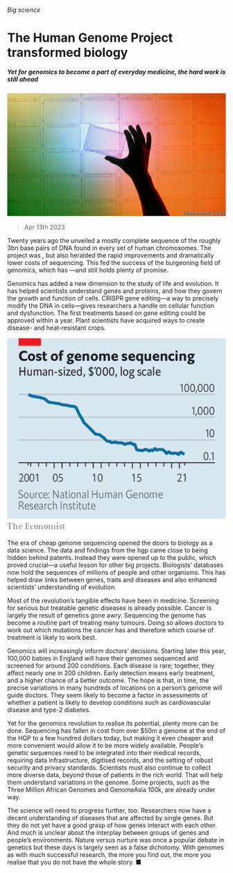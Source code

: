 ###### Big science

# The Human Genome Project transformed biology 

##### Yet for genomics to become a part of everyday medicine, the hard work is still ahead 

![image](images/20230415_LDP502.jpg) 

> Apr 13th 2023 

Twenty years ago the  unveiled a mostly complete sequence of the roughly 3bn base pairs of DNA found in every set of human chromosomes. The project was , but also heralded the rapid improvements and dramatically lower costs of sequencing. This fed the success of the burgeoning field of genomics, which has —and still holds plenty of promise. 

Genomics has added a new dimension to the study of life and evolution. It has helped scientists understand genes and proteins, and how they govern the growth and function of cells. CRISPR gene editing—a way to precisely modify the DNA in cells—gives researchers a handle on cellular function and dysfunction. The first treatments based on gene editing could be approved within a year. Plant scientists have acquired ways to create disease- and heat-resistant crops. 

![image](images/20230415_LDC729.png) 


The era of cheap genome sequencing opened the doors to biology as a data science. The data and findings from the hgp came close to being hidden behind patents. Instead they were opened up to the public, which proved crucial—a useful lesson for other big projects. Biologists’ databases now hold the sequences of millions of people and other organisms. This has helped draw links between genes, traits and diseases and also enhanced scientists’ understanding of evolution. 

Most of the revolution’s tangible effects have been in medicine. Screening for serious but treatable genetic diseases is already possible. Cancer is largely the result of genetics gone awry. Sequencing the genome has become a routine part of treating many tumours. Doing so allows doctors to work out which mutations the cancer has and therefore which course of treatment is likely to work best. 

Genomics will increasingly inform doctors’ decisions. Starting later this year, 100,000 babies in England will have their genomes sequenced and screened for around 200 conditions. Each disease is rare; together, they affect nearly one in 200 children. Early detection means early treatment, and a higher chance of a better outcome. The hope is that, in time, the precise variations in many hundreds of locations on a person’s genome will guide doctors. They seem likely to become a factor in assessments of whether a patient is likely to develop conditions such as cardiovascular disease and type-2 diabetes.

Yet for the genomics revolution to realise its potential, plenty more can be done. Sequencing has fallen in cost from over $50m a genome at the end of the HGP to a few hundred dollars today, but making it even cheaper and more convenient would allow it to be more widely available. People’s genetic sequences need to be integrated into their medical records, requiring data infrastructure, digitised records, and the setting of robust security and privacy standards. Scientists must also continue to collect more diverse data, beyond those of patients in the rich world. That will help them understand variations in the genome. Some projects, such as the Three Million African Genomes and GenomeAsia 100k, are already under way. 

The science will need to progress further, too. Researchers now have a decent understanding of diseases that are affected by single genes. But they do not yet have a good grasp of how genes interact with each other. And much is unclear about the interplay between groups of genes and people’s environments. Nature versus nurture was once a popular debate in genetics but these days is largely seen as a false dichotomy. With genomes as with much successful research, the more you find out, the more you realise that you do not have the whole story. ■

